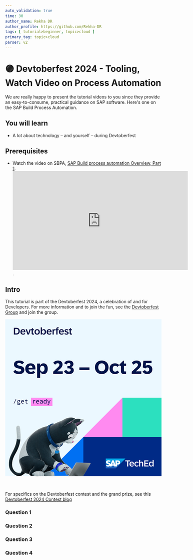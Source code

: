 ```yaml
---
auto_validation: true
time: 30
author_name: Rekha DR
author_profile: https://github.com/Rekha-DR
tags: [ tutorial>beginner, topic>cloud ]
primary_tag: topic>cloud
parser: v2
---
```

  
# 🟣 Devtoberfest 2024 - Tooling, Watch Video on Process Automation
<!-- description --> We are really happy to present the tutorial videos to you since they provide an easy-to-consume, practical guidance on SAP software. Here's one on the SAP Build Process Automation.  
 
## You will learn
- A lot about technology – and yourself – during Devtoberfest

## Prerequisites
- Watch the video on SBPA, [SAP Build process automation Overview, Part 1](https://www.youtube.com/watch?v=1vElTfSxGWM).<br><iframe width="560" height="315" src="https://www.youtube.com/watch?v=1vElTfSxGWM" frameborder="0" allowfullscreen></iframe>. 


## Intro
This tutorial is part of the Devtoberfest 2024, a celebration of and for Developers. For more information and to join the fun, see the [Devtoberfest Group](https://groups.community.sap.com/t5/devtoberfest/gh-p/Devtoberfest) and join the group.

![Devtoberfest](promo-image-kasimir-square.png) 

&nbsp;

For specifics on the Devtoberfest contest and the grand prize, see this [Devtoberfest 2024 Contest blog](https://community.sap.com/t5/devtoberfest-blog-posts/devtoberfest-2024-contest/ba-p/13781593) 
  



### Question 1 



### Question 2 



### Question 3 



### Question 4 


